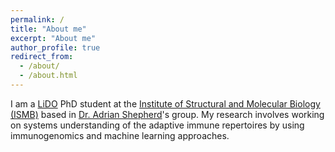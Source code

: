 ```yaml
---
permalink: /
title: "About me"
excerpt: "About me"
author_profile: true
redirect_from: 
  - /about/
  - /about.html
---
```


I am a [LiDO](https://www.lido-dtp.ac.uk/) PhD student at the [Institute of Structural and Molecular Biology (ISMB)](http://www.ismb.lon.ac.uk/) based in [Dr. Adrian Shepherd](http://shepherd-group.ismb.lon.ac.uk/)'s group. My research involves working on systems understanding of the adaptive immune repertoires by using immunogenomics and machine learning approaches.